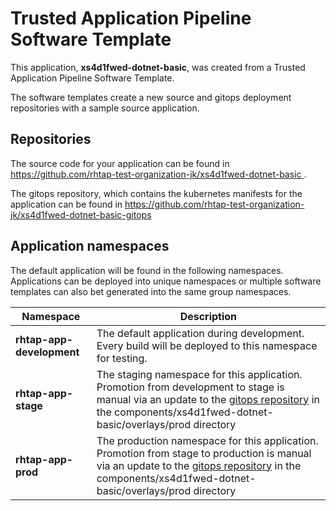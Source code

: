 # Trusted Application Pipeline Software Template

This application, **xs4d1fwed-dotnet-basic**, was created from a Trusted Application Pipeline Software Template.

The software templates create a new source and gitops deployment repositories with a sample source application. 

## Repositories

The source code for your application can be found in [https://github.com/rhtap-test-organization-jk/xs4d1fwed-dotnet-basic ](https://github.com/rhtap-test-organization-jk/xs4d1fwed-dotnet-basic ).
 
The gitops repository, which contains the kubernetes manifests for the application can be found in 
[https://github.com/rhtap-test-organization-jk/xs4d1fwed-dotnet-basic-gitops ](https://github.com/rhtap-test-organization-jk/xs4d1fwed-dotnet-basic-gitops ) 

## Application namespaces 

The default application will be found in the following namespaces. Applications can be deployed into unique namespaces or multiple software templates can also bet generated into the same group namespaces.  

|  Namespace   |  Description   |  
| -------- | -------- |   
| **rhtap-app-development** | The default application during development. Every build will be deployed to this namespace for testing. | 
| **rhtap-app-stage** | The staging namespace for this application. Promotion from development to stage is manual via an update to the [gitops repository](https://github.com/rhtap-test-organization-jk/xs4d1fwed-dotnet-basic-gitops ) in the components/xs4d1fwed-dotnet-basic/overlays/prod directory |  
| **rhtap-app-prod** | The production namespace for this application. Promotion from stage to production is manual via an update to the [gitops repository](https://github.com/rhtap-test-organization-jk/xs4d1fwed-dotnet-basic-gitops ) in the components/xs4d1fwed-dotnet-basic/overlays/prod directory | 